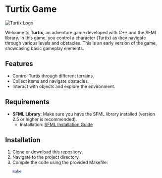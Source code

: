 # Turtix Game

![Turtix Logo](Pictures/Turix.jpg)

Welcome to **Turtix**, an adventure game developed with C++ and the SFML library. In this game, you control a character (Turtix) as they navigate through various levels and obstacles. This is an early version of the game, showcasing basic gameplay elements.

## Features
- Control Turtix through different terrains.
- Collect items and navigate obstacles.
- Interact with objects and explore the environment.

## Requirements
- **SFML Library**: Make sure you have the SFML library installed (version 2.5 or higher is recommended).
  - Installation: [SFML Installation Guide](https://www.sfml-dev.org/download.php)

## Installation
1. Clone or download this repository.
2. Navigate to the project directory.
3. Compile the code using the provided Makefile:
   ```bash
   make
